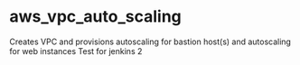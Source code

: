 # aws_vpc_auto_scaling
Creates VPC and provisions autoscaling for bastion host(s) and autoscaling for web instances
Test for jenkins 2
